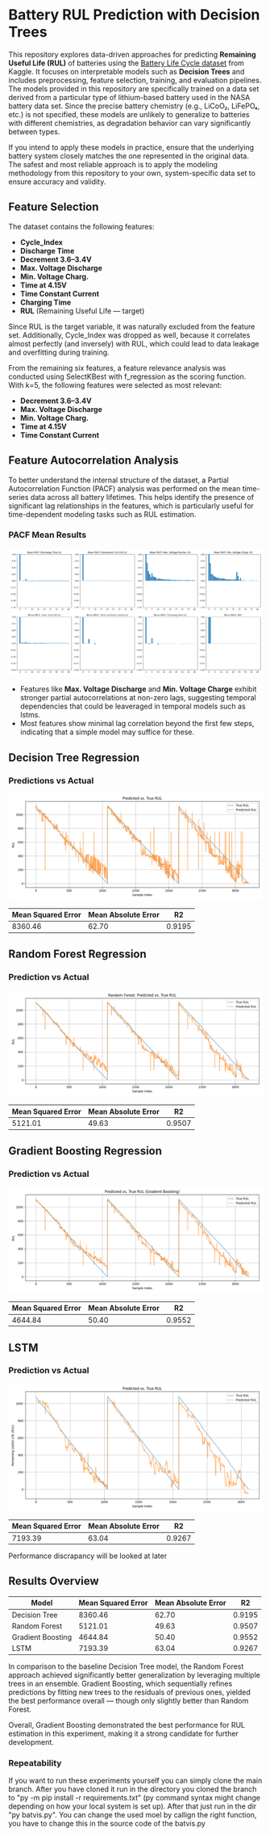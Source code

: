 # Battery RUL Prediction with Decision Trees

This repository explores data-driven approaches for predicting **Remaining Useful Life (RUL)** of batteries using the [Battery Life Cycle dataset](https://www.kaggle.com/datasets/ignaciovinuales/battery-remaining-useful-life-rul/data) from Kaggle. It focuses on interpretable models such as **Decision Trees** and includes preprocessing, feature selection, training, and evaluation pipelines. The models provided in this repository are specifically trained on a data set derived from a particular type of lithium-based battery used in the NASA battery data set. Since the precise battery chemistry (e.g., LiCoO₂, LiFePO₄, etc.) is not specified, these models are unlikely to generalize to batteries with different chemistries, as degradation behavior can vary significantly between types.

If you intend to apply these models in practice, ensure that the underlying battery system closely matches the one represented in the original data. The safest and most reliable approach is to apply the modeling methodology from this repository to your own, system-specific data set to ensure accuracy and validity.
## Feature Selection
The dataset contains the following features:

- **Cycle_Index**
- **Discharge Time**
- **Decrement 3.6–3.4V**
- **Max. Voltage Discharge**
- **Min. Voltage Charg.**
- **Time at 4.15V**
- **Time Constant Current**
- **Charging Time**
- **RUL** (Remaining Useful Life — target)

Since RUL is the target variable, it was naturally excluded from the feature set. Additionally, Cycle_Index was dropped as well, because it correlates almost perfectly (and inversely) with RUL, which could lead to data leakage and overfitting during training.

From the remaining six features, a feature relevance analysis was conducted using SelectKBest with f_regression as the scoring function. With k=5, the following features were selected as most relevant:

- **Decrement 3.6–3.4V**
- **Max. Voltage Discharge**
- **Min. Voltage Charg.**
- **Time at 4.15V**
- **Time Constant Current**

## Feature Autocorrelation Analysis
To better understand the internal structure of the dataset, a Partial Autocorrelation Function (PACF) analysis was performed on the mean time-series data across all battery lifetimes. This helps identify the presence of significant lag relationships in the features, which is particularly useful for time-dependent modeling tasks such as RUL estimation.

### PACF Mean Results

![Prediction Results](Figures/SelfCorrelationMeanAllLiftimes.png)

- Features like **Max. Voltage Discharge** and **Min. Voltage Charge** exhibit stronger partial autocorrelations at non-zero lags, suggesting temporal dependencies that could be leaveraged in temporal models such as lstms.
- Most features show minimal lag correlation beyond the first few steps, indicating that a simple model may suffice for these.

## Decision Tree Regression

### Predictions vs Actual
![Prediction Results](Figures/SimpleDecisionTreeRegressionPlot.png)

| Mean Squared Error | Mean Absolute Error | R2        |
|--------------------|---------------------|-----------|
| 8360.46            | 62.70               | 0.9195    |

## Random Forest Regression

### Prediction vs Actual
![Prediction Results](Figures/RandomForrestRegressionPlot.png)

| Mean Squared Error | Mean Absolute Error | R2        |
|--------------------|---------------------|-----------|
| 5121.01            | 49.63               | 0.9507    |

## Gradient Boosting Regression

### Prediction vs Actual
![Prediction Results](Figures/GradientBoostingPlot.png)

| Mean Squared Error | Mean Absolute Error | R2        |
|--------------------|---------------------|-----------|
| 4644.84            | 50.40               | 0.9552    |

## LSTM

### Prediction vs Actual
![Prediction Results](Figures/LSTMResults.png)

| Mean Squared Error | Mean Absolute Error | R2        |
|--------------------|---------------------|-----------|
| 7193.39            | 63.04               | 0.9267    |

Performance discrapancy will be looked at later

## Results Overview

| Model             | Mean Squared Error | Mean Absolute Error | R2        |
|-------------------|--------------------|---------------------|-----------|
| Decision Tree     | 8360.46            | 62.70               | 0.9195    |
| Random Forest     | 5121.01            | 49.63               | 0.9507    |
| Gradient Boosting | 4644.84            | 50.40               | 0.9552    |
| LSTM              | 7193.39            | 63.04               | 0.9267    |

In comparison to the baseline Decision Tree model, the Random Forest approach achieved significantly better generalization by leveraging multiple trees in an ensemble. Gradient Boosting, which sequentially refines predictions by fitting new trees to the residuals of previous ones, yielded the best performance overall — though only slightly better than Random Forest.

Overall, Gradient Boosting demonstrated the best performance for RUL estimation in this experiment, making it a strong candidate for further development.

### Repeatability

If you want to run these experiments yourself you can simply clone the main branch. After you have cloned it run in the directory you cloned the branch to "py -m pip install -r requirements.txt" (py command syntax might change depending on how your local system is set up). After that just run in the dir "py batvis.py". You can change the used moel by callign the right function, you have to change this in the source code of the batvis.py

